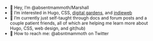 - 🖖 Hey, I’m @absentmammoth/Marshall
- 🔎 I’m interested in Hugo, CSS, [digital gardens](https://github.com/MaggieAppleton/digital-gardeners), and [indieweb](https://indieweb.org)
- 🌱 I’m currently just self-taught through docs and forum posts and a couple patient friends, all of which are helping me learn more about Hugo, CSS, web design, and git(hub)
- 💌 How to reach me: @absntmammoth on Twitter

<!---
absentmammoth/absentmammoth is a ✨ special ✨ repository because its `README.md` (this file) appears on your GitHub profile.
You can click the Preview link to take a look at your changes.
--->
